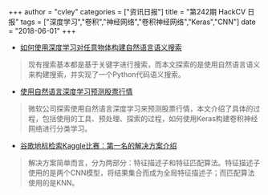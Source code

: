 +++
author = "cvley"
categories = ["资讯日报"]
title = "第242期 HackCV 日报"
tags = ["深度学习","卷积","神经网络","卷积神经网络","Keras","CNN"]
date = "2018-06-01"
+++

- [如何使用深度学习对任意物体构建自然语言语义搜索](https://towardsdatascience.com/semantic-code-search-3cd6d244a39c?from=hackcv&hmsr=hackcv.com&utm_medium=hackcv.com&utm_source=hackcv.com)

> 现有搜索基本都是基于关键字进行搜索，而本文探索的是使用自然语言语义来构建搜索，并实现了一个Python代码语义搜索。

- [使用自然语言深度学习预测股票行情](https://www.microsoft.com/developerblog/2017/12/04/predicting-stock-performance-deep-learning/?from=hackcv&hmsr=hackcv.com&utm_medium=hackcv.com&utm_source=hackcv.com)

> 微软公司探索使用自然语言深度学习来预测股票行情，本文介绍了具体的过程，包括使用的工具、预处理、探索的过程，如何使用Keras构建卷积神经网络进行分类学习。

- [谷歌地标检索Kaggle比赛：第一名的解决方案介绍](https://www.kaggle.com/c/landmark-retrieval-challenge/discussion/57855?from=hackcv&hmsr=hackcv.com&utm_medium=hackcv.com&utm_source=hackcv.com)

> 解决方案简单而言，分为两部分：特征描述子和特征匹配算法。特征描述子使用的是两个CNN模型，将结果集合而成为全局特征描述子；而匹配算法使用的是KNN。

